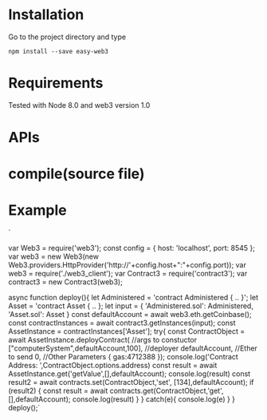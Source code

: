 # Installation

Go to the project directory and type

`npm install --save easy-web3`

# Requirements

Tested with Node 8.0 and web3 version 1.0

# APIs

# compile(source file)


# Example
`

var Web3 = require('web3');
const config = {
    host: 'localhost',
    port: 8545
};
var web3 = new Web3(new Web3.providers.HttpProvider('http://'+config.host+":"+config.port));
var web3 = require('./web3_client');
var Contract3 = require('contract3');
var contract3 = new Contract3(web3);

async function deploy(){
    let Administered = 'contract Administered { .. }';
    let Asset = 'contract Asset { .. };
    let input = {
        'Administered.sol': Administered,
        'Asset.sol': Asset
    }
    const defaultAccount = await web3.eth.getCoinbase();
    const contractInstances = await contract3.getInstances(input);
    const AssetInstance = contractInstances['Asset'];
    try{
        const ContractObject = await AssetInstance.deployContract(
            //args to constuctor
            ["computerSystem",defaultAccount,100],
            //deployer
            defaultAccount, 
            //Ether to send
            0, 
            //Other Parameters
            {
                gas:4712388
            });
        console.log('Contract Address: ',ContractObject.options.address)
        const result = await AssetInstance.get('getValue',[],defaultAccount);
        console.log(result)
        const result2 = await contracts.set(ContractObject,'set', [134],defaultAccount);
        if (result2) {
            const result = await contracts.get(ContractObject,'get',[],defaultAccount);
            console.log(result)
        }
    } catch(e){
        console.log(e)
    }
}
deploy();`